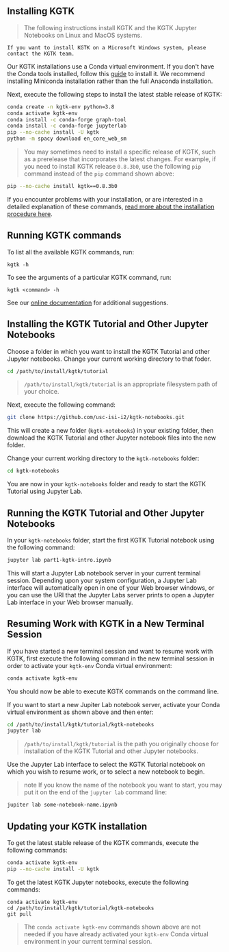 ## Installing KGTK

> The following instructions install KGTK and the KGTK Jupyter Notebooks on
    Linux and MacOS systems.

    If you want to install KGTK on a Microsoft Windows system, please
    contact the KGTK team.

Our KGTK installations use a Conda virtual environment. If you
don't have the Conda tools installed, follow this
[guide](https://docs.conda.io/projects/conda/en/latest/user-guide/install/) to
install it. We recommend installing Miniconda installation rather than the
full Anaconda installation.

Next, execute the following steps to install the latest stable release
of KGTK:

```bash
conda create -n kgtk-env python=3.8
conda activate kgtk-env
conda install -c conda-forge graph-tool
conda install -c conda-forge jupyterlab
pip --no-cache install -U kgtk
python -m spacy download en_core_web_sm
```

> You may sometimes need to install a specific release of KGTK, such as
    a prerelease that incorporates the latest changes.  For example,
    if you need to install KGTK release `0.8.3b0`, use the following
    `pip` command instead of the `pip` command shown above:

```bash
pip --no-cache install kgtk==0.8.3b0
```

If you encounter problems with your installation, or are interested in a
detailed explanation of these commands,
[read more about the installation procedure here](KGTK-Installation-Procedure-Details.md).

## Running KGTK commands

To list all the available KGTK commands, run:

```
kgtk -h
```

To see the arguments of a particular KGTK command, run:

```
kgtk <command> -h
```

See our [online documentation](https://kgtk.readthedocs.io/en/latest/) for
additional suggestions.

## Installing the KGTK Tutorial and Other Jupyter Notebooks

Choose a folder in which you want to install the KGTK Tutorial and
other Jupyter notebooks.  Change your current working directory
to that foder.

```bash
cd /path/to/install/kgtk/tutorial
```

>    `/path/to/install/kgtk/tutorial` is an appropriate filesystem
    path of your choice.

Next, execute the following command:

```bash
git clone https://github.com/usc-isi-i2/kgtk-notebooks.git
```

This will create a new folder (`kgtk-notebooks`) in your existing folder,
then download the KGTK Tutorial and other Jupyter notebook files into
the new folder.

Change your current working directory to the `kgtk-notebooks` folder:

```bash
cd kgtk-notebooks
```

You are now in your `kgtk-notebooks` folder and ready to start the
KGTK Tutorial using Jupyter Lab.

## Running the KGTK Tutorial and Other Jupyter Notebooks

In your `kgtk-notebooks` folder, start the first KGTK Tutorial notebook using the
following command:

```bash
jupyter lab part1-kgtk-intro.ipynb
```

This will start a Jupyter Lab notebook server in your current terminal
session.  Depending upon your system configuration, a Jupyter Lab interface
will automatically open in one of your Web browser windows, or you can use
the URI that the Jupyter Labs server prints to open a Jupyter Lab interface
in your Web browser manually.

## Resuming Work with KGTK in a New Terminal Session

If you have started a new terminal session and want to resume work with
KGTK, first execute the following command in the new terminal session in order
to activate your `kgtk-env` Conda virtual environment:

```bash
conda activate kgtk-env
```

You should now be able to execute KGTK commands on the command line.

If you want to start a new Jupiter Lab notebook server, activate your
Conda virtual environment as shown above and then enter:

```bash
cd /path/to/install/kgtk/tutorial/kgtk-notebooks
jupyter lab
```

> `/path/to/install/kgtk/tutorial` is the path you originally
    choose for installation of the KGTK Tutorial and other Jupyter notebooks.

Use the Jupyter Lab interface to select the KGTK Tutorial notebook on which you
wish to resume work, or to select a new notebook to begin.

> note
    If you know the name of the notebook you want to start, you may
    put it on the end of the `jupyter lab` command line:

```bash
jupiter lab some-notebook-name.ipynb
```

## Updating your KGTK installation

To get the latest stable release of the KGTK commands, execute
the following commands:

```bash
conda activate kgtk-env
pip --no-cache install -U kgtk
```

To get the latest KGTK Jupyter notebooks, 
execute the following commands:

```
conda activate kgtk-env
cd /path/to/install/kgtk/tutorial/kgtk-notebooks
git pull
```

> The `conda activate kgtk-env` commands shown above are not needed
    if you have already activated your `kgtk-env` Conda virtual environment
    in your current terminal session.
